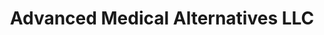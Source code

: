 ---
title: "Advanced Medical Alternatives LLC"
url: /denver/advanced-medical-alternatives-llc/
shop: Hanf
---